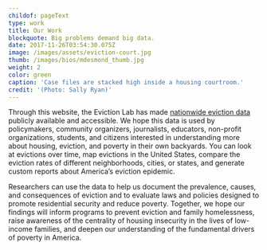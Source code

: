 ```yaml
---
childof: pageText
type: work
title: Our Work
blockquote: Big problems demand big data.
date: 2017-11-26T03:54:30.075Z
image: /images/assets/eviction-court.jpg
thumb: /images/bios/mdesmond_thumb.jpg
weight: 2
color: green
caption: 'Case files are stacked high inside a housing courtroom.' 
credit: '(Photo: Sally Ryan)'
---
```

Through this website, the Eviction Lab has made <a href="/map">nationwide eviction data</a> publicly available and accessible. We hope this data is used by policymakers, community organizers, journalists, educators, non-profit organizations, students, and citizens interested in understanding more about housing, eviction, and poverty in their own backyards. You can look at evictions over time, map evictions in the United States, compare the eviction rates of different neighborhoods, cities, or states, and generate custom reports about America’s eviction epidemic.  

Researchers can use the data to help us document the prevalence, causes, and consequences of eviction and to evaluate laws and policies designed to promote residential security and reduce poverty. Together, we hope our findings will inform programs to prevent eviction and family homelessness, raise awareness of the centrality of housing insecurity in the lives of low-income families, and deepen our understanding of the fundamental drivers of poverty in America. 



